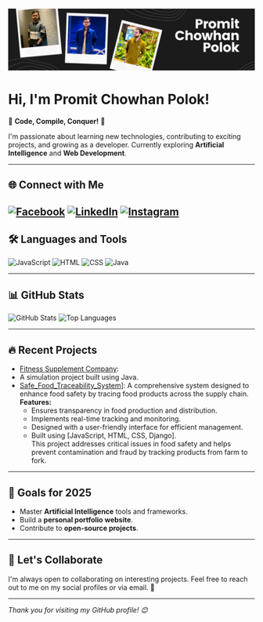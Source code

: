 ![Header](https://github.com/Promitpolok/Promitpolok/blob/main/Promit%20Chowhan%20Polok.png)

# Hi, I'm Promit Chowhan Polok!

🌟 **Code, Compile, Conquer!** 🌟  

I'm passionate about learning new technologies, contributing to exciting projects, and growing as a developer. Currently exploring **Artificial Intelligence** and **Web Development**.

---

## 🌐 **Connect with Me**
[![Facebook](https://img.shields.io/badge/Facebook-1877F2?style=for-the-badge&logo=facebook&logoColor=white)](https://www.facebook.com/share/19srLNR39R/)
[![LinkedIn](https://img.shields.io/badge/LinkedIn-0077B5?style=for-the-badge&logo=linkedin&logoColor=white)](https://www.linkedin.com/in/promit-chowhan-2b969927b/)
[![Instagram](https://img.shields.io/badge/Instagram-E4405F?style=for-the-badge&logo=instagram&logoColor=white)](https://www.instagram.com/introvert_promit/profilecard/?igsh=ZDdlNnBxMjI5NGRv)
---

## 🛠️ **Languages and Tools**
![JavaScript](https://img.shields.io/badge/JavaScript-F7DF1E?style=for-the-badge&logo=javascript&logoColor=black)
![HTML](https://img.shields.io/badge/HTML-E34F26?style=for-the-badge&logo=html5&logoColor=white)
![CSS](https://img.shields.io/badge/CSS-1572B6?style=for-the-badge&logo=css3&logoColor=white)
![Java](https://img.shields.io/badge/Java-ED8B00?style=for-the-badge&logo=java&logoColor=white)

---

## 📊 **GitHub Stats**
![GitHub Stats](https://github-readme-stats.vercel.app/api?username=Promitpolok&show_icons=true&theme=white)
![Top Languages](https://github-readme-stats.vercel.app/api/top-langs/?username=Promitpolok&layout=compact&theme=white)

---

## 🔥 **Recent Projects**
- [Fitness Supplement Company]([https://github.com/your-repo-link](https://github.com/Promitpolok/Fitness-Supplement-Company-By_The_Backbenchers.git)):
- A simulation project built using Java.
- [Safe_Food_Traceability_System]([(https://github.com/JamiulIslamNahin/Safe_Food_Traceability_System.git))]: 
A comprehensive system designed to enhance food safety by tracing food products across the supply chain.  
  **Features:**  
  - Ensures transparency in food production and distribution.  
  - Implements real-time tracking and monitoring.  
  - Designed with a user-friendly interface for efficient management.  
  - Built using [JavaScript, HTML, CSS, Django].  
  This project addresses critical issues in food safety and helps prevent contamination and fraud by tracking products from farm to fork.  
---

## 🎯 **Goals for 2025**
- Master **Artificial Intelligence** tools and frameworks.
- Build a **personal portfolio website**.
- Contribute to **open-source projects**.

---

## 💬 **Let's Collaborate**
I'm always open to collaborating on interesting projects. Feel free to reach out to me on my social profiles or via email. 🚀

---

*Thank you for visiting my GitHub profile! 😊*

